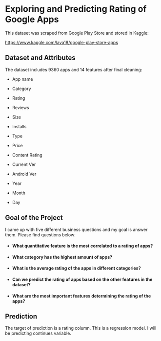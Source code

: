 # Exploring and Predicting Rating of Google Apps 

This dataset was scraped from Google Play Store and stored in Kaggle:

https://www.kaggle.com/lava18/google-play-store-apps




## Dataset and Attributes

The dataset includes 9360 apps and 14 features after final cleaning:

- App name

- Category

- Rating

- Reviews 

- Size

- Installs 

- Type

- Price 

- Content Rating 

- Current Ver

- Android Ver

- Year

- Month 

- Day

  
  

## Goal of the Project

I came up with five different business questions and my goal is answer them. Please find questions below:

- #### What quantitative feature is the most correlated to a rating of apps?

- #### What category has the highest amount of apps?

- #### What is the average rating of the apps in different categories?

- #### Can we predict the rating of apps based on the other features in the dataset?

- #### What are the most important features determining the rating of the apps?




## Prediction 

The target of prediction is a rating column. This is a regression model. I will be predicting continues variable. 

